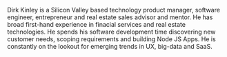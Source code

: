 Dirk Kinley is a Silicon Valley based technology product manager, software engineer, entrepreneur and real estate sales advisor and mentor. He has broad first-hand experience in finacial services and real estate technologies. He spends his software development time discovering new customer needs, scoping requirements and building Node JS Apps. He is constantly on the lookout for emerging trends in UX, big-data and SaaS.

<!--
**dkinley/dkinley** is a ✨ _special_ ✨ repository because its `README.md` (this file) appears on your GitHub profile.

Here are some ideas to get you started:

- 🔭 I’m currently working on ...
- 🌱 I’m currently learning ...
- 👯 I’m looking to collaborate on ...
- 🤔 I’m looking for help with ...
- 💬 Ask me about ...
- 📫 How to reach me: ...
- 😄 Pronouns: ...
- ⚡ Fun fact: ...
-->
